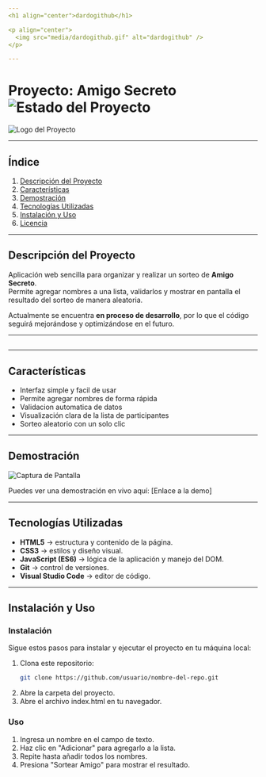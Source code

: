 ```yaml
---
<h1 align="center">dardogithub</h1>

<p align="center">
  <img src="media/dardogithub.gif" alt="dardogithub" />
</p>

---
```


#  Proyecto: Amigo Secreto  ![Estado del Proyecto](https://img.shields.io/badge/estado-en%20desarrollo-yellow)

![Logo del Proyecto](ruta/a/tu/logo.png)

---

##  Índice

1. [Descripción del Proyecto](#descripción-del-proyecto)
2. [Características](#características)
4. [Demostración](#demostración)
5. [Tecnologías Utilizadas](#tecnologías-utilizadas)
6. [Instalación y Uso](#Instalación-y-Uso)
8. [Licencia](#licencia)

---

## Descripción del Proyecto

Aplicación web sencilla para organizar y realizar un sorteo de **Amigo Secreto**.  
Permite agregar nombres a una lista, validarlos y mostrar en pantalla el resultado del sorteo de manera aleatoria.

Actualmente se encuentra **en proceso de desarrollo**, por lo que el código seguirá mejorándose y optimizándose en el futuro.



---

##  

---

##  Características

- Interfaz simple y facil de usar
- Permite agregar nombres de forma rápida
- Validacion automatica de datos
- Visualización clara de la lista de participantes
- Sorteo aleatorio con un solo clic

---

##  Demostración

![Captura de Pantalla](ruta/a/tu/captura.png)

Puedes ver una demostración en vivo aquí: [Enlace a la demo]

---

##  Tecnologías Utilizadas

- **HTML5** → estructura y contenido de la página.
- **CSS3** → estilos y diseño visual.
- **JavaScript (ES6)** → lógica de la aplicación y manejo del DOM.
- **Git** → control de versiones.
- **Visual Studio Code** → editor de código.

---

##  Instalación y Uso

### Instalación

Sigue estos pasos para instalar y ejecutar el proyecto en tu máquina local:

1. Clona este repositorio:
   ```bash
   git clone https://github.com/usuario/nombre-del-repo.git
2. Abre la carpeta del proyecto.
3. Abre el archivo index.html en tu navegador.

### Uso

1. Ingresa un nombre en el campo de texto.
3. Haz clic en "Adicionar" para agregarlo a la lista.
4. Repite hasta añadir todos los nombres.
5. Presiona "Sortear Amigo" para mostrar el resultado.

   
